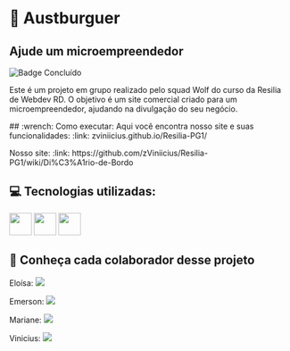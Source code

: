 # :hamburger: Austburguer
## Ajude um microempreendedor       
![Badge Concluído](http://img.shields.io/static/v1?label=STATUS&message=CONCLUÍDO&color=GREEN&style=for-the-badge)

Este é um projeto em grupo realizado pelo squad Wolf do curso da Resilia de Webdev RD. O objetivo é um site comercial criado para um microempreendedor, ajudando na divulgação do seu negócio.

<p>## :wrench:  Como executar:
Aqui você encontra nosso site e suas funcionalidades:
:link:  zviniicius.github.io/Resilia-PG1/ </p>
Nosso site:
:link:  https://github.com/zViniicius/Resilia-PG1/wiki/Di%C3%A1rio-de-Bordo

## :computer: Tecnologias utilizadas:
<div>
<img src="https://cdn.jsdelivr.net/gh/devicons/devicon/icons/html5/html5-original.svg" width="40" height="40" />
<img src="https://cdn.jsdelivr.net/gh/devicons/devicon/icons/css3/css3-original.svg" width="40" height="40" />
<img src="https://cdn.jsdelivr.net/gh/devicons/devicon/icons/javascript/javascript-original.svg" width="40" height="40" />
</div>
          
                    
##  :busts_in_silhouette: Conheça cada colaborador desse projeto
<p>Eloísa:   <a href="https://www.linkedin.com/in/eloisa-silva-dev/" target="_blank"><img src="https://img.shields.io/badge/-LinkedIn-%230077B5?style=for-the-badge&logo=linkedin&logoColor=white" target="_blank"></a> </p>

<p>Emerson:   <a href="https://www.linkedin.com/in/emerson-pg/" target="_blank"><img src="https://img.shields.io/badge/-LinkedIn-%230077B5?style=for-the-badge&logo=linkedin&logoColor=white" target="_blank"></a> </p>

<p>Mariane:  <a href="https://www.linkedin.com/in/mari-santos-g-181a6525a/" target="_blank"><img src="https://img.shields.io/badge/-LinkedIn-%230077B5?style=for-the-badge&logo=linkedin&logoColor=white" target="_blank"></a>   </p>

<p>Vinicius:  <a href="https://www.linkedin.com/in/viniicaetano/" target="_blank"><img src="https://img.shields.io/badge/-LinkedIn-%230077B5?style=for-the-badge&logo=linkedin&logoColor=white" target="_blank"></a> </p>

